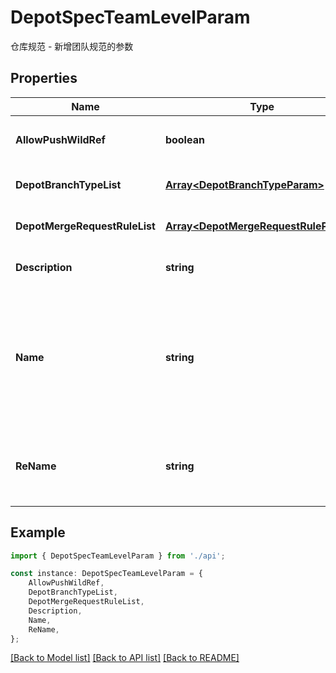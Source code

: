 # DepotSpecTeamLevelParam

仓库规范 - 新增团队规范的参数

## Properties

Name | Type | Description | Notes
------------ | ------------- | ------------- | -------------
**AllowPushWildRef** | **boolean** | 允许创建规定分支类型以外的分支 | [default to false]
**DepotBranchTypeList** | [**Array&lt;DepotBranchTypeParam&gt;**](DepotBranchTypeParam.md) | 分支类型列表 | [optional] [default to undefined]
**DepotMergeRequestRuleList** | [**Array&lt;DepotMergeRequestRuleParam&gt;**](DepotMergeRequestRuleParam.md) | 合并方向规则列表 | [optional] [default to undefined]
**Description** | **string** | 仓库规范描述 | [optional] [default to '']
**Name** | **string** | 规范的名字唯一，当名字是已有规范的名字时，为修改；当名字不是已有规范名字时为新增 | [default to '']
**ReName** | **string** | 当需要修改已有规范的名字时，需要填写新名字 | [optional] [default to '']

## Example

```typescript
import { DepotSpecTeamLevelParam } from './api';

const instance: DepotSpecTeamLevelParam = {
    AllowPushWildRef,
    DepotBranchTypeList,
    DepotMergeRequestRuleList,
    Description,
    Name,
    ReName,
};
```

[[Back to Model list]](../README.md#documentation-for-models) [[Back to API list]](../README.md#documentation-for-api-endpoints) [[Back to README]](../README.md)
